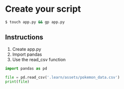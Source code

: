 # Create your script


```bash
$ touch app.py && gp app.py
```

## Instructions

1. Create app.py
2. Import pandas
3. Use the read_csv function

```python
import pandas as pd

file = pd.read_csv('.learn/assets/pokemon_data.csv')
print(file)
```

